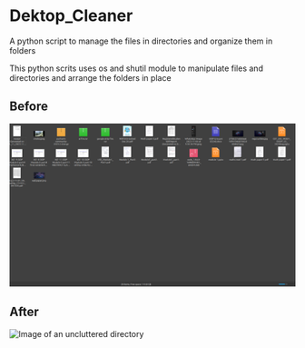 # Dektop_Cleaner
A python script to manage the files in directories and organize them in folders 

This python scrits uses os and shutil module to manipulate files and directories and arrange the folders in place

## Before
![Image of a cluttered directory](/beforess.png)

## After
![Image of an uncluttered directory](/afterss.jpeg)

